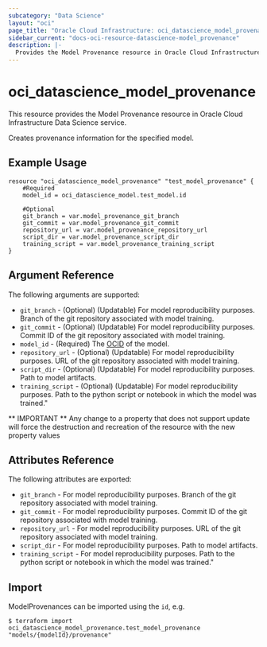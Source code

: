 ```yaml
---
subcategory: "Data Science"
layout: "oci"
page_title: "Oracle Cloud Infrastructure: oci_datascience_model_provenance"
sidebar_current: "docs-oci-resource-datascience-model_provenance"
description: |-
  Provides the Model Provenance resource in Oracle Cloud Infrastructure Data Science service
---
```


# oci_datascience_model_provenance
This resource provides the Model Provenance resource in Oracle Cloud Infrastructure Data Science service.

Creates provenance information for the specified model.

## Example Usage

```hcl
resource "oci_datascience_model_provenance" "test_model_provenance" {
	#Required
	model_id = oci_datascience_model.test_model.id

	#Optional
	git_branch = var.model_provenance_git_branch
	git_commit = var.model_provenance_git_commit
	repository_url = var.model_provenance_repository_url
	script_dir = var.model_provenance_script_dir
	training_script = var.model_provenance_training_script
}
```

## Argument Reference

The following arguments are supported:

* `git_branch` - (Optional) (Updatable) For model reproducibility purposes. Branch of the git repository associated with model training.
* `git_commit` - (Optional) (Updatable) For model reproducibility purposes. Commit ID of the git repository associated with model training.
* `model_id` - (Required) The [OCID](https://docs.cloud.oracle.com/iaas/Content/API/Concepts/identifiers.htm) of the model.
* `repository_url` - (Optional) (Updatable) For model reproducibility purposes. URL of the git repository associated with model training.
* `script_dir` - (Optional) (Updatable) For model reproducibility purposes. Path to model artifacts.
* `training_script` - (Optional) (Updatable) For model reproducibility purposes. Path to the python script or notebook in which the model was trained." 


** IMPORTANT **
Any change to a property that does not support update will force the destruction and recreation of the resource with the new property values

## Attributes Reference

The following attributes are exported:

* `git_branch` - For model reproducibility purposes. Branch of the git repository associated with model training.
* `git_commit` - For model reproducibility purposes. Commit ID of the git repository associated with model training.
* `repository_url` - For model reproducibility purposes. URL of the git repository associated with model training.
* `script_dir` - For model reproducibility purposes. Path to model artifacts.
* `training_script` - For model reproducibility purposes. Path to the python script or notebook in which the model was trained." 

## Import

ModelProvenances can be imported using the `id`, e.g.

```
$ terraform import oci_datascience_model_provenance.test_model_provenance "models/{modelId}/provenance" 
```

